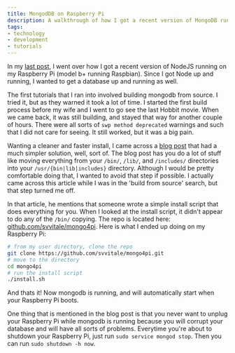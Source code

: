 ```yaml
---
title: MongodDB on Raspberry Pi
description: A walkthrough of how I got a recent version of MongoDB running on Raspberry Pi
tags:
- technology
- development
- tutorials
---
```


In my [last post](/2014/12/27/node-js-on-raspberry-pi/), I went over how I got a
recent version of NodeJS running on my Raspberry Pi (model b+ running Raspbian).
Since I got Node up and running, I wanted to get a database up and running as
well.

The first tutorials that I ran into involved building mongodb from source. I
tried it, but as they warned it took a lot of time. I started the first build
process before my wife and I went to go see the last Hobbit movie. When we came
back, it was still building, and stayed that way for another couple of hours.
There were all sorts of `swp method deprecated` warnings and such that I did not
care for seeing. It still worked, but it was a big pain.

Wanting a cleaner and faster install, I came across a [blog
post](https://emersonveenstra.net/mongodb-raspberry-pi/) that had a much simpler
solution, well, sort of. The blog post has you do a lot of stuff like moving
everything from your `/bin/`, `/lib/`, and `/includes/` directories into your
`/usr/{bin|lib|includes}` directory. Although I would be pretty comfortable
doing that, I wanted to avoid that step if possible. I actually came across this
article while I was in the 'build from source' search, but that step turned me
off.

In that article, he mentions that someone wrote a simple install script that
does everything for you. When I looked at the install script, it didn't appear
to do any of the `/bin/` copying. The repo is located here:
[github.com/svvitale/mongo4pi](https://github.com/svvitale/mongo4pi).
Here is what I ended up doing on my Raspberry Pi:

```bash
# from my user directory, clone the repo
git clone https://github.com/svvitale/mongo4pi.git
# move to the directory
cd mongo4pi
# run the install script
./install.sh
```

And thats it! Now mongodb is running, and will automatically start when your
Raspberry Pi boots.

One thing that is mentioned in the blog post is that you never want to unplug
your Raspberry Pi while mongodb is running because you will corrupt your
database and will have all sorts of problems. Everytime you're about to shutdown
your Raspberry Pi, just run `sudo service mongod stop`. Then you can run
`sudo shutdown -h now`.
